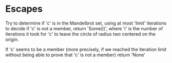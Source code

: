# Escapes

Try to determine if 'c' is in the Mandelbrot set, using at most 'limit' iterations to decide if 'c' is not a member, 
return 'Some(i)', where 'i' is the number of iterations it took for 'c' to leave the circle of radius two centered on the origin.

If 'c' seems to be a member (more precisely, if we reached the iteration limit without being able to prove that 'c' 
is not a member) return 'None'
